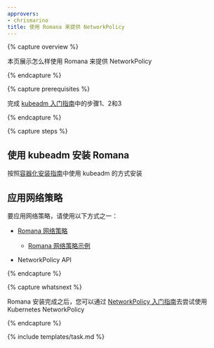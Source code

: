 ```yaml
---
approvers:
- chrismarino
title: 使用 Romana 来提供 NetworkPolicy 
---
```


{% capture overview %}


本页展示怎么样使用 Romana 来提供 NetworkPolicy

{% endcapture %}

{% capture prerequisites %}


完成 [kubeadm 入门指南](/docs/getting-started-guides/kubeadm/)中的步骤1、2和3

{% endcapture %}

{% capture steps %}


## 使用 kubeadm 安装 Romana


按照[容器化安装指南](https://github.com/romana/romana/tree/master/containerize)中使用 kubeadm 的方式安装


## 应用网络策略


要应用网络策略，请使用以下方式之一：


* [Romana 网络策略](https://github.com/romana/romana/wiki/Romana-policies)
    * [Romana 网络策略示例](https://github.com/romana/core/tree/master/policy)

* NetworkPolicy API

{% endcapture %}

{% capture whatsnext %}


Romana 安装完成之后，您可以通过 [NetworkPolicy 入门指南](/docs/getting-started-guides/network-policy/walkthrough)去尝试使用 Kubernetes NetworkPolicy

{% endcapture %}

{% include templates/task.md %}
